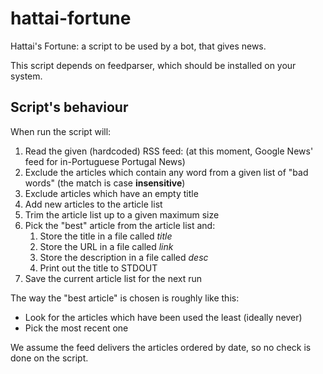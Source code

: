 hattai-fortune
==============

Hattai's Fortune: a script to be used by a bot, that gives news.

This script depends on feedparser, which should be installed on your system.

## Script's behaviour

When run the script will:

1. Read the given (hardcoded) RSS feed:
   (at this moment, Google News' feed for in-Portuguese Portugal News)
2. Exclude the articles which contain any word from a given list of "bad words"
   (the match is case **insensitive**)
3. Exclude articles which have an empty title
4. Add new articles to the article list
5. Trim the article list up to a given maximum size
6. Pick the "best" article from the article list and:
    1. Store the title in a file called _title_
    2. Store the URL in a file called _link_
    2. Store the description in a file called _desc_
    3. Print out the title to STDOUT
7. Save the current article list for the next run


The way the "best article" is chosen is roughly like this:

- Look for the articles which have been used the least (ideally never)
- Pick the most recent one

We assume the feed delivers the articles ordered by date, so no check is done
on the script.

